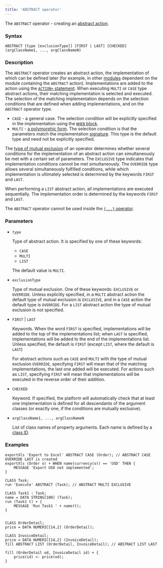 ```yaml
---
title: 'ABSTRACT operator'
---
```


The `ABSTRACT` operator - creating an [abstract action](Action_extension.md). 

### Syntax

    ABSTRACT [type [exclusionType]] [FIRST | LAST] [CHECKED] (argClassName1, ..., argClassNameN) 

### Description

The `ABSTRACT` operator creates an abstract action, the implementation of which can be defined later (for example, in other [modules](Modules.md) dependent on the module containing the `ABSTRACT` action). Implementations are added to the action using the [`ACTION+` statement](ACTION+_statement.md). When executing `MULTI` or `CASE` type abstract actions, their matching implementation is selected and executed. The selection of the matching implementation depends on the selection conditions that are defined when adding implementations, and on the `ABSTRACT` operator type.

- `CASE` - a general case. The selection condition will be explicitly specified in the implementation using the [`WHEN` block](ACTION+_statement.md).
- `MULTI` - [a polymorphic form](Branching_CASE_IF_MULTI.md#poly). The selection condition is that the parameters match the implementation [signature](CLASS_operator.md). This type is the default type and need not be explicitly specified.

The [type of mutual exclusion](Branching_CASE_IF_MULTI.md#exclusive) of an operator determines whether several conditions for the implementation of an abstract action can simultaneously be met with a certain set of parameters. The `EXCLUSIVE` type indicates that implementation conditions cannot be met simultaneously. The `OVERRIDE` type allows several simultaneously fulfilled conditions, while which implementation is ultimately selected is determined by the keywords `FIRST` and `LAST`.

When performing a `LIST` abstract action, all implementations are executed sequentially. The implementation order is determined by the keywords `FIRST` and `LAST`.

The `ABSTRACT` operator cannot be used inside the [`{...}` operator](Braces_operator.md).

### Parameters

- `type`

    Type of abstract action. It is specified by one of these keywords:

    - `CASE`
    - `MULTI`
    - `LIST`

  The default value is `MULTI`.

- `exclusionType`

    Type of mutual exclusion. One of these keywords: `EXCLUSIVE` or `OVERRIDE`. Unless explicitly specified, in a `MULTI` abstract action the default type of mutual exclusion is `EXCLUSIVE`, and in a `CASE` action the default type is `OVERRIDE`. For a `LIST` abstract action the type of mutual exclusion is not specified.

- `FIRST` | `LAST`

    Keywords. When the word `FIRST` is specified, implementations will be added to the top of the implementations list; when `LAST` is specified, implementations will be added to the end of the implementations list. Unless specified, the default is `FIRST` (except `LIST`, where the default is `LAST`)

    For abstract actions such as `CASE` and `MULTI` with the type of mutual exclusion `OVERRIDE`, specifying `FIRST` will mean that of the matching implementations, the last one added will be executed. For actions such as `LIST`, specifying `FIRST` will mean that implementations will be executed in the reverse order of their addition. 

- `CHECKED`

    Keyword. If specified, the platform will automatically check that at least one implementation is defined for all descendants of the argument classes (or exactly one, if the conditions are mutually exclusive).

- `argClassName1, ..., argClassNameN`

    List of class names of property arguments. Each name is defined by a [class ID](IDs.md#classid).

### Examples


```lsf
exportXls 'Export to Excel' ABSTRACT CASE (Order); // ABSTRACT CASE OVERRIDE LAST is created         
exportXls (Order o) + WHEN name(currency(o)) == 'USD' THEN {
    MESSAGE 'Export USD not implemented';
}

CLASS Task;
run 'Execute' ABSTRACT (Task); // ABSTRACT MULTI EXCLUSIVE

CLASS Task1 : Task;
name = DATA STRING[100] (Task);
run (Task1 t) + {
    MESSAGE 'Run Task1 ' + name(t);
}


CLASS OrderDetail;
price = DATA NUMERIC[14,2] (OrderDetail);

CLASS InvoiceDetail;
price = DATA NUMERIC[14,2] (InvoiceDetail);
fill ABSTRACT LIST (OrderDetail, InvoiceDetail); // ABSTRACT LIST LAST

fill (OrderDetail od, InvoiceDetail id) + {
    price(id) <- price(od);
}
```
